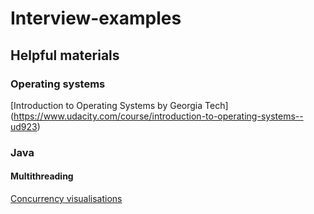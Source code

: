 # Interview-examples

## Helpful materials

### Operating systems
[Introduction to Operating Systems by Georgia Tech] (https://www.udacity.com/course/introduction-to-operating-systems--ud923)

### Java

#### Multithreading
[Concurrency visualisations](https://sourceforge.net/projects/javaconcurrenta/?source=typ_redirect)
